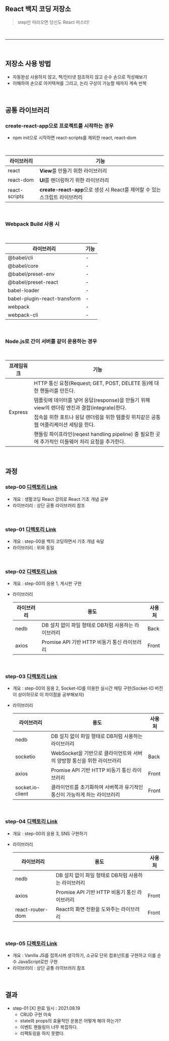 ## React 백지 코딩 저장소
> step만 따라오면 당신도 React 마스터!

<br>
<hr>
<br>

## 저장소 사용 방법
- 자동완성 사용하지 않고, 책/인터넷 참조하지 않고 순수 손으로 작성해보기
- 이해하여 손으로 아키텍쳐를 그리고, 논리 구성이 가능할 때까지 계속 반복

<br>

## 공통 라이브러리
### create-react-app으로 프로젝트를 시작하는 경우
- npm init으로 시작하면 react-scripts를 제외한 react, react-dom

<br>

<table>
  <thead>
    <th>라이브러리</th> 
    <th>기능</th> 
  </thead>
  <tbody>
    <tr>
      <td>react</td>
      <td><strong>View</strong>를 만들기 위한 라이브러리</td>
    </tr>
    <tr>
      <td>react-dom</td>
      <td><strong>UI</strong>를 렌더링하기 위한 라이브러리</td>
    </tr>
    <tr>
      <td>react-scripts</td>
      <td><strong>create-react-app</strong>으로 생성 시 React를 제어할 수 있는 스크립트 라이브러리</td>
    </tr>
  </tbody>
</table>

<br>

### Webpack Build 사용 시

<br>

<table>
  <thead>
    <th>라이브러리</th> 
    <th>기능</th> 
  </thead>
  <tbody>
    <tr>
      <td>@babel/cli</td>
      <td>-</td>
    </tr>
    <tr>
      <td>@babel/core</td>
      <td>-</td>
    </tr>
    <tr>
      <td>@babel/preset-env</td>
      <td>-</td>
    </tr>
    <tr>
      <td>@babel/preset-react</td>
      <td>-</td>
    </tr>
    <tr>
      <td>babel-loader</td>
      <td>-</td>
    </tr>
    <tr>
      <td>babel-plugin-react-transform</td>
      <td>-</td>
    </tr>
    <tr>
      <td>webpack</td>
      <td>-</td>
    </tr>
    <tr>
      <td>webpack-cli</td>
      <td>-</td>
    </tr>
  </tbody>
</table>

<br>

### Node.js로 간이 서버를 같이 운용하는 경우

<br>

<table>
  <thead>
    <th>프레임워크</th> 
    <th>기능</th> 
  </thead>
  <tbody>
    <tr>
      <td rowspan="4" align="center">Express</td>
      <td>HTTP 통신 요청(Request; GET, POST, DELETE 등)에 대한 핸들러를 만든다.</td>
    </tr>
    <tr>
      <td>템플릿에 데이터를 넣어 응답(response)을 만들기 위해 view의 렌더링 엔진과 결합(integrate)한다.</td>
    </tr>
    <tr>
      <td>접속을 위한 포트나 응답 렌더링을 위한 템플릿 위치같은 공통 웹 어플리케이션 세팅을 한다.</td>
    </tr>
    <tr>
      <td>핸들링 파이프라인(reqest handling pipeline) 중 필요한 곳에 추가적인 미들웨어 처리 요청을 추가한다.</td>
    </tr>
  </tbody>
</table>

<br>

## 과정
### step-00 [디렉토리 Link](https://github.com/InSeong-So/ReactToys/tree/main/step-00)
- 개요 : 생활코딩 React 강의로 React 기초 개념 공부
- 라이브러리 : 상단 공통 라이브러리 참조

<br>

### step-01 [디렉토리 Link](https://github.com/InSeong-So/ReactToys/tree/main/step-01)
- 개요 : step-00을 백지 코딩하면서 기초 개념 숙달
- 라이브러리 : 위와 동일

<br>

### step-02 [디렉토리 Link](https://github.com/InSeong-So/ReactToys/tree/main/step-02)
- 개요 : step-00의 응용 1, 게시판 구현
- 라이브러리

  |라이브러리|용도|사용처|
  |---------|----|------|
  |nedb|DB 설치 없이 파일 형태로 DB처럼 사용하는 라이브러리|Back|
  |axios|Promise API 기반 HTTP 비동기 통신 라이브러리|Front|

<br>

### step-03 [디렉토리 Link](https://github.com/InSeong-So/ReactToys/tree/main/step-03)
- 개요 : step-00의 응용 2, Socket-IO를 이용한 실시간 채팅 구현(Socket-IO 버전이 상이하므로 이 차이점을 공부해보자)
- 라이브러리

  |라이브러리|용도|사용처|
  |---------|----|------|
  |nedb|DB 설치 없이 파일 형태로 DB처럼 사용하는 라이브러리||Back|
  |socketio|WebSocket을 기반으로 클라이언트와 서버의 양방향 통신을 위한 라이브러리|Back|
  |axios|Promise API 기반 HTTP 비동기 통신 라이브러리|Front|
  |socket.io-client|클라이언트를 초기화하여 서버쪽과 유기적인 통신이 가능하게 하는 라이브러리|Front|

<br>

### step-04 [디렉토리 Link](https://github.com/InSeong-So/ReactToys/tree/main/step-04)
- 개요 : step-00의 응용 3, SNS 구현하기
- 라이브러리

  |라이브러리|용도|사용처|
  |---------|----|------|
  |nedb|DB 설치 없이 파일 형태로 DB처럼 사용하는 라이브러리||Back|
  |axios|Promise API 기반 HTTP 비동기 통신 라이브러리|Front|
  |react-router-dom|React의 화면 전환을 도와주는 라이브러리|Front|

<br>

### step-05 [디렉토리 Link](https://github.com/InSeong-So/ReactToys/tree/main/step-05)
- 개요 : Vanilla JS를 접목시켜 생각하기, 소규모 단위 컴포넌트를 구현하고 이를 순수 JavaScript로만 구현
- 라이브러리 : 상단 공통 라이브러리 참조

<br>

## 결과
- step-01 [X] 완료 일시 : 2021.08.19
  - CRUD 구현 미숙
  - state와 props의 효율적인 운용은 어떻게 해야 하는가?
  - 이벤트 핸들링이 너무 복잡하다.
  - 리팩토링을 하지 못했다.

<br>